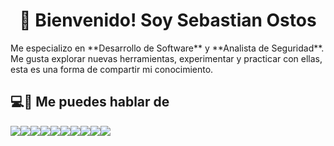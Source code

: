 <h1 align='center'>
  📡 Bienvenido!  Soy Sebastian Ostos
</h1>
Me especializo en **Desarrollo de Software** y **Analista de Seguridad**. Me gusta explorar nuevas herramientas, experimentar y practicar con ellas, esta es una forma de compartir mi conocimiento.

## 💻🔨 Me puedes hablar de
![](https://img.shields.io/badge/HTML-black?logo=html5)![](https://img.shields.io/badge/CSS-red?logo=css3)![](https://img.shields.io/badge/JavaScript-black?logo=javascript)![](https://img.shields.io/badge/Code-black?logo=c)![](https://img.shields.io/badge/Code-black?label=C%2B%2B)![](https://img.shields.io/badge/Code-black?label=Java&labelColor=green)![](https://img.shields.io/badge/Python-black?logo=python)![](https://img.shields.io/badge/PHP-black?logo=php)![](https://img.shields.io/badge/MySQL-black?logo=mysql)![](https://img.shields.io/badge/Bash-black?logo=gnubash)
